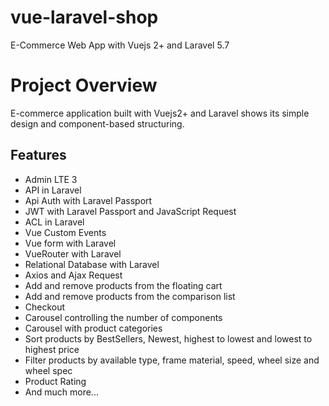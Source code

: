 # vue-laravel-shop

E-Commerce Web App with Vuejs 2+ and Laravel 5.7

# Project Overview

E-commerce application built with Vuejs2+ and Laravel shows its simple design and component-based structuring.

## Features
- Admin LTE 3
- API in Laravel
- Api Auth with Laravel Passport
- JWT with Laravel Passport and JavaScript Request
- ACL in Laravel
- Vue Custom Events
- Vue form with Laravel
- VueRouter with Laravel
- Relational Database with Laravel
- Axios and Ajax Request
- Add and remove products from the floating cart
- Add and remove products from the comparison list
- Checkout
- Carousel controlling the number of components
- Carousel with product categories
- Sort products by BestSellers, Newest, highest to lowest and lowest to highest price
- Filter products by available type, frame material, speed, wheel size and wheel spec
- Product Rating
- And much more...
